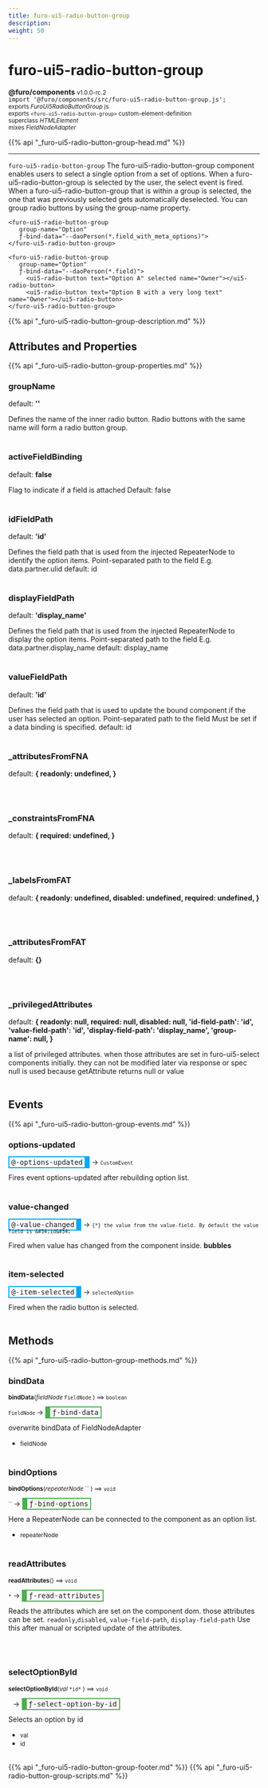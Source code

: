 ```yaml
---
title: furo-ui5-radio-button-group
description: 
weight: 50
---
```


# furo-ui5-radio-button-group
**@furo/components** <small>v1.0.0-rc.2</small>
<br>`import '@furo/components/src/furo-ui5-radio-button-group.js';`<small>
<br>exports *FuroUi5RadioButtonGroup* js
<br>exports `<furo-ui5-radio-button-group>` custom-element-definition
<br>superclass *HTMLElement*
<br> mixes *FieldNodeAdapter*</small>

{{% api "_furo-ui5-radio-button-group-head.md" %}}

****

`furo-ui5-radio-button-group`
The furo-ui5-radio-button-group component enables users to select a single option from a set of options.
When a furo-ui5-radio-button-group is selected by the user, the select event is fired.
When a furo-ui5-radio-button-group that is within a group is selected, the one that was previously selected gets automatically deselected.
You can group radio buttons by using the group-name property.

```
<furo-ui5-radio-button-group
   group-name="Option"
   ƒ-bind-data="--daoPerson(*.field_with_meta_options)">
</furo-ui5-radio-button-group>
```
```
<furo-ui5-radio-button-group
   group-name="Option"
   ƒ-bind-data="--daoPerson(*.field)">
     <ui5-radio-button text="Option A" selected name="Owner"></ui5-radio-button>
     <ui5-radio-button text="Option B with a very long text" name="Owner"></ui5-radio-button>
</furo-ui5-radio-button-group>
```

{{% api "_furo-ui5-radio-button-group-description.md" %}}


## Attributes and Properties
{{% api "_furo-ui5-radio-button-group-properties.md" %}}














### **groupName**
default: **&#39;&#39;**</small>

Defines the name of the inner radio button. Radio buttons with the same name will form a radio button group.
<br><br>

### **activeFieldBinding**
default: **false**</small>

Flag to indicate if a field is attached
Default: false
<br><br>

### **idFieldPath**
default: **&#39;id&#39;**</small>

Defines the field path that is used from the injected RepeaterNode to identify the option items.
Point-separated path to the field
E.g. data.partner.ulid
default: id
<br><br>

### **displayFieldPath**
default: **&#39;display_name&#39;**</small>

Defines the field path that is used from the injected RepeaterNode to display the option items.
Point-separated path to the field
E.g. data.partner.display_name
default: display_name
<br><br>

### **valueFieldPath**
default: **&#39;id&#39;**</small>

Defines the field path that is used to update the bound component if the user has selected an option.
Point-separated path to the field
Must be set if a data binding is specified.
default: id
<br><br>


### **_attributesFromFNA**
default: **{
      readonly: undefined,
    }**</small>


<br><br>

### **_constraintsFromFNA**
default: **{
      required: undefined,
    }**</small>


<br><br>

### **_labelsFromFAT**
default: **{
      readonly: undefined,
      disabled: undefined,
      required: undefined,
    }**</small>


<br><br>

### **_attributesFromFAT**
default: **{}**</small>


<br><br>

### **_privilegedAttributes**
default: **{
      readonly: null,
      required: null,
      disabled: null,
      &#39;id-field-path&#39;: &#39;id&#39;,
      &#39;value-field-path&#39;: &#39;id&#39;,
      &#39;display-field-path&#39;: &#39;display_name&#39;,
      &#39;group-name&#39;: null,
    }**</small>

a list of privileged attributes. when those attributes are set in furo-ui5-select components initially.
they can not be modified later via response or spec
null is used because getAttribute returns null or value
<br><br>
## Events
{{% api "_furo-ui5-radio-button-group-events.md" %}}

### **options-updated**
<span  style="border-width:2px 10px 2px 2px; border-style: solid;border-color:  rgb(2, 168, 244);font-family:monospace; padding:2px 4px;">@-options-updated</span>
→ <small>`CustomEvent`</small>

Fires event options-updated after rebuilding option list.
<br><br>
### **value-changed**
<span  style="border-width:2px 10px 2px 2px; border-style: solid;border-color:  rgb(2, 168, 244);font-family:monospace; padding:2px 4px;">@-value-changed</span>
→ <small>`{*} the value from the value-field. By default the value field is &#34;id&#34;`</small>

 Fired when value has changed from the component inside. **bubbles**
<br><br>
### **item-selected**
<span  style="border-width:2px 10px 2px 2px; border-style: solid;border-color:  rgb(2, 168, 244);font-family:monospace; padding:2px 4px;">@-item-selected</span>
→ <small>`selectedOption`</small>

Fired when the radio button is selected.
<br><br>

## Methods
{{% api "_furo-ui5-radio-button-group-methods.md" %}}


### **bindData**
<small>**bindData**(*fieldNode* `FieldNode` ) ⟹ `boolean`</small>

<small>`FieldNode` </small> →
<span  style="border-width:2px 2px 2px 10px; border-style: solid;border-color:  rgb(76, 175, 80);font-family:monospace; padding:2px 4px;">ƒ-bind-data</span>

overwrite bindData of FieldNodeAdapter

- <small>fieldNode </small>
<br><br>

### **bindOptions**
<small>**bindOptions**(*repeaterNode* `` ) ⟹ `void`</small>

<small>`` </small> →
<span  style="border-width:2px 2px 2px 10px; border-style: solid;border-color:  rgb(76, 175, 80);font-family:monospace; padding:2px 4px;">ƒ-bind-options</span>

Here a RepeaterNode can be connected to the component as an option list.

- <small>repeaterNode </small>
<br><br>

### **readAttributes**
<small>**readAttributes**() ⟹ `void`</small>

<small>`*`</small> →
<span  style="border-width:2px 2px 2px 10px; border-style: solid;border-color:  rgb(76, 175, 80);font-family:monospace; padding:2px 4px;">ƒ-read-attributes</span>

Reads the attributes which are set on the component dom.
those attributes can be set. `readonly`,`disabled`, `value-field-path`, `display-field-path`
Use this after manual or scripted update of the attributes.

<br><br>




### **selectOptionById**
<small>**selectOptionById**(*val* `` *id* `` ) ⟹ `void`</small>

<small>`` `` </small> →
<span  style="border-width:2px 2px 2px 10px; border-style: solid;border-color:  rgb(76, 175, 80);font-family:monospace; padding:2px 4px;">ƒ-select-option-by-id</span>

Selects an option by id

- <small>val </small>
- <small>id </small>
<br><br>



















{{% api "_furo-ui5-radio-button-group-footer.md" %}}
{{% api "_furo-ui5-radio-button-group-scripts.md" %}}
